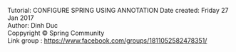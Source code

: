 Tutorial: CONFIGURE SPRING USING ANNOTATION
Date created: Friday 27 Jan 2017                                         
Author: Dinh Duc                               
Coppyright © Spring Community                           
Link group : https://www.facebook.com/groups/1811052582478351/ 




